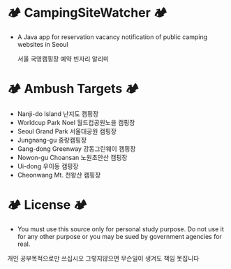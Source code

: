 # 🏕️ CampingSiteWatcher 🏕️
- A Java app for reservation vacancy notification of public camping websites in Seoul

  서울 국영캠핑장 예약 빈자리 알리미

# 🏕️ Ambush Targets 🏕️
- Nanji-do Island 난지도 캠핑장
- Worldcup Park Noel 월드컵공원노을 캠핑장
- Seoul Grand Park 서울대공원 캠핑장
- Jungnang-gu 중랑캠핑장
- Gang-dong Greenway 강동그린웨이 캠핑장
- Nowon-gu Choansan 노원초안산 캠핑장
- Ui-dong 우이동 캠핑장
- Cheonwang Mt. 천왕산 캠핑장

# 🏕️ License 🏕️
- You must use this source only for personal study purpose. Do not use it for any other purpose or you may be sued by government agencies for real.

개인 공부목적으로만 쓰십시오 그렇지않으면 무슨일이 생겨도 책임 못집니다
